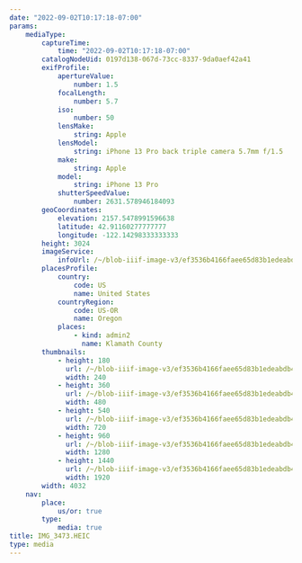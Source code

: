 ```yaml
---
date: "2022-09-02T10:17:18-07:00"
params:
    mediaType:
        captureTime:
            time: "2022-09-02T10:17:18-07:00"
        catalogNodeUid: 0197d138-067d-73cc-8337-9da0aef42a41
        exifProfile:
            apertureValue:
                number: 1.5
            focalLength:
                number: 5.7
            iso:
                number: 50
            lensMake:
                string: Apple
            lensModel:
                string: iPhone 13 Pro back triple camera 5.7mm f/1.5
            make:
                string: Apple
            model:
                string: iPhone 13 Pro
            shutterSpeedValue:
                number: 2631.578946184093
        geoCoordinates:
            elevation: 2157.5478991596638
            latitude: 42.91160277777777
            longitude: -122.14298333333333
        height: 3024
        imageService:
            infoUrl: /~/blob-iiif-image-v3/ef3536b4166faee65d83b1edeabdb466909dd134ffc9e6a33d003de8004084b2/info.json
        placesProfile:
            country:
                code: US
                name: United States
            countryRegion:
                code: US-OR
                name: Oregon
            places:
                - kind: admin2
                  name: Klamath County
        thumbnails:
            - height: 180
              url: /~/blob-iiif-image-v3/ef3536b4166faee65d83b1edeabdb466909dd134ffc9e6a33d003de8004084b2/full/240%2C180/0/default.jpg
              width: 240
            - height: 360
              url: /~/blob-iiif-image-v3/ef3536b4166faee65d83b1edeabdb466909dd134ffc9e6a33d003de8004084b2/full/480%2C360/0/default.jpg
              width: 480
            - height: 540
              url: /~/blob-iiif-image-v3/ef3536b4166faee65d83b1edeabdb466909dd134ffc9e6a33d003de8004084b2/full/720%2C540/0/default.jpg
              width: 720
            - height: 960
              url: /~/blob-iiif-image-v3/ef3536b4166faee65d83b1edeabdb466909dd134ffc9e6a33d003de8004084b2/full/1280%2C960/0/default.jpg
              width: 1280
            - height: 1440
              url: /~/blob-iiif-image-v3/ef3536b4166faee65d83b1edeabdb466909dd134ffc9e6a33d003de8004084b2/full/1920%2C1440/0/default.jpg
              width: 1920
        width: 4032
    nav:
        place:
            us/or: true
        type:
            media: true
title: IMG_3473.HEIC
type: media
---
```

